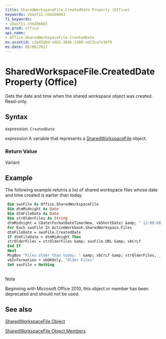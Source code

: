 ```yaml
---
title: SharedWorkspaceFile.CreatedDate Property (Office)
keywords: vbaof11.chm266003
f1_keywords:
- vbaof11.chm266003
ms.prod: office
api_name:
- Office.SharedWorkspaceFile.CreatedDate
ms.assetid: c3a45dbd-c6b2-3046-2388-ed23ca7e36f0
ms.date: 06/08/2017
---
```



# SharedWorkspaceFile.CreatedDate Property (Office)

Gets the date and time when the shared workspace object was created. Read-only.


## Syntax

 _expression_. `CreatedDate`

 _expression_ A variable that represents a [SharedWorkspaceFile](./Office.SharedWorkspaceFile.md) object.


### Return Value

Variant


## Example

The following example returns a list of shared workspace files whose date and time created is earlier than today.


```vb
 Dim swsFile As Office.SharedWorkspaceFile 
 Dim dtmMidnight As Date 
 Dim dtmFileDate As Date 
 Dim strOlderFiles As String 
 dtmMidnight = CDate(FormatDateTime(Now, vbShortDate) &amp; " 12:00:00 am") 
 For Each swsFile In ActiveWorkbook.SharedWorkspace.Files 
 dtmFileDate = swsFile.CreatedDate 
 If dtmFileDate < dtmMidnight Then 
 strOlderFiles = strOlderFiles &amp; swsFile.URL &amp; vbCrLf 
 End If 
 Next 
 MsgBox "Files older than today: " &amp; vbCrLf &amp; strOlderFiles, _ 
 vbInformation + vbOKOnly, "Older Files" 
 Set swsFile = Nothing 
 

```

> [!NOTE] 
> Beginning with Microsoft Office 2010, this object or member has been deprecated and should not be used.


## See also


[SharedWorkspaceFile Object](Office.SharedWorkspaceFile.md)



[SharedWorkspaceFile Object Members](./overview/sharedworkspacefile-members-office.md)

